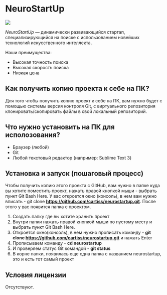 # NeuroStartUp

![](https://camo.githubusercontent.com/c6727c717cad1e4820481abb87524f90782445c5/68747470733a2f2f692e696d6775722e636f6d2f495a4f525769492e706e67)

*NeuroStartUp* — динамически развивающийся стартап, специализирующийся на поиске с использованием новейших технологий искусственного интеллекта.

Наши преимущества:
* Высокая точность поиска
* Высокая скорость поиска
* Низкая цена

## Как получить копию проекта к себе на ПК?

Для того чтобы получить копию проект к себе на ПК, вам нужно будет с помощью системы версия контроля Git, с виртуального репозитория клонировать/скопировать файлы в свой локальный репозиторий.

## Что нужно установить на ПК для исполозования?

* Браузер (любой)
* Git
* Любой текстовый редактор (например: Sublime Text 3)

## Установка и запуск (пошаговый процесс)

Чтобы получить копию этого проекта с GitHub, вам нужно в папке куда вы хотите поместить проект, нажать правой кнопкой мыши - выбрать пункт Git Bash Here. У вас откроется окно (консоль), в нем вам нужно вписать - git clone **https://github.com/cartiss/neurostartup.git**. После этого у вас появится папка с проектом.

1. Создать папку где вы хотите хранить проект
1. Внутри папки нажать правой кнопкой мыши по пустому месту и выбрать пункт Git Bash Here.
1. Откроется окно(консоль), в нем нужно прописать команду - **git clone https://github.com/cartiss/neurostartup.git** и нажать Enter
1. Прописываем команду - **cd neurostartup**
1. И проверяем статус Git командой - **git status**
1. В корне папки, появилась еще одна папка с названием neurostartup, это и есть тот самый проект

## Условия лицензии

Отсутствуют.